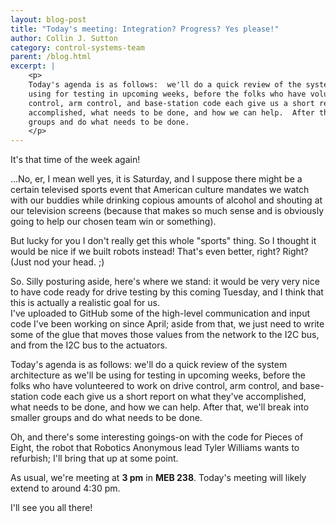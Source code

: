 ```yaml
---
layout: blog-post
title: "Today's meeting: Integration? Progress? Yes please!"
author: Collin J. Sutton
category: control-systems-team
parent: /blog.html
excerpt: |
    <p>
    Today's agenda is as follows:  we'll do a quick review of the system architecture as we'll be 
    using for testing in upcoming weeks, before the folks who have volunteered to work on drive 
    control, arm control, and base-station code each give us a short report on what they've 
    accomplished, what needs to be done, and how we can help.  After that, we'll break into smaller 
    groups and do what needs to be done.
    </p>
---
```


It's that time of the week again!

...No, er, I mean well yes, it is Saturday, and I suppose there might be a certain televised sports 
event that American culture mandates we watch with our buddies while drinking copious amounts of 
alcohol and shouting at our television screens (because that makes so much sense and is obviously 
going to help our chosen team win or something).

But lucky for you I don't really get this whole "sports" thing.  So I thought it would be nice if we 
built robots instead!  That's even better, right?  Right? (Just nod your head. ;)

So.  Silly posturing aside, here's where we stand: it would be very very nice to have code ready for 
drive testing by this coming Tuesday, and I think that this is actually a realistic goal for us.  
I've uploaded to GitHub some of the high-level communication and input code I've been working on 
since April; aside from that, we just need to write some of the glue that moves those values from 
the network to the I2C bus, and from the I2C bus to the actuators.

Today's agenda is as follows:  we'll do a quick review of the system architecture as we'll be using 
for testing in upcoming weeks, before the folks who have volunteered to work on drive control, arm 
control, and base-station code each give us a short report on what they've accomplished, what needs 
to be done, and how we can help.  After that, we'll break into smaller groups and do what needs to 
be done.

Oh, and there's some interesting goings-on with the code for Pieces of Eight, the robot that 
Robotics Anonymous lead Tyler Williams wants to refurbish; I'll bring that up at some point.

As usual, we're meeting at **3 pm** in **MEB 238**.  Today's meeting will likely extend to around 
4:30 pm.

I'll see you all there!